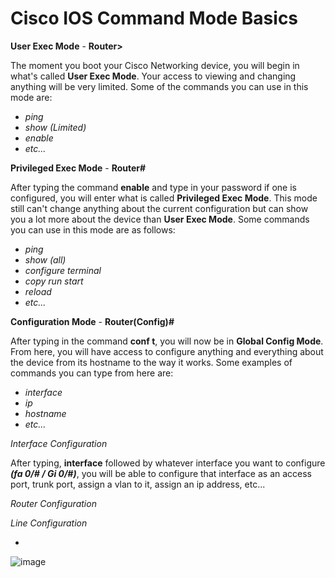 # Cisco IOS Command Mode Basics

**User Exec Mode** - **Router>**

The moment you boot your Cisco Networking device, you will begin in what's called **User Exec Mode**. Your access to viewing and changing anything will be very limited. Some of the commands you can use in this mode are: 
 - *ping*
 - *show (Limited)*
 - *enable*
 - *etc...* 
 
 **Privileged Exec Mode** - **Router#**
 
After typing the command **enable** and type in your password if one is configured, you will enter what is called **Privileged Exec Mode**. This mode still can't change anything about the current configuration but can show you a lot more about the device than **User Exec Mode**. Some commands you can use in this mode are as follows:
  - *ping*
  - *show (all)*
  - *configure terminal*
  - *copy run start*
  - *reload*
  - *etc...*

**Configuration Mode** - **Router(Config)#**

After typing in the command **conf t**, you will now be in **Global Config Mode**. From here, you will have access to configure anything and everything about the device from its hostname to the way it works. Some examples of commands you can type from here are: 
 - *interface*
 - *ip*
 - *hostname*
 - *etc...*

*Interface Configuration* 

After typing, **interface** followed by whatever interface you want to configure ***(fa 0/# / Gi 0/#)***, you will be able to configure that interface as an access port, trunk port, assign a vlan to it, assign an ip address, etc...

*Router Configuration*

*Line Configuration*

*
 ![image](https://user-images.githubusercontent.com/83109592/130335827-ce3c1108-3758-47d5-8f4c-9d62551cf738.png)

